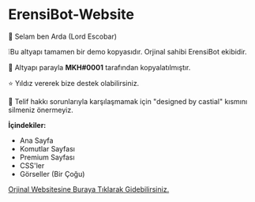 # ErensiBot-Website

👋 Selam ben Arda (Lord Escobar)

❕Bu altyapı tamamen bir demo kopyasıdır. Orjinal sahibi ErensiBot ekibidir.

📯 Altyapı parayla **MKH#0001** tarafından kopyalatılmıştır.

⭐ Yıldız vererek bize destek olabilirsiniz.

🎨 Telif hakkı sorunlarıyla karşılaşmamak için "designed by castial" kısmını silmeniz önermeyiz.

**İçindekiler:**
- Ana Sayfa
- Komutlar Sayfası
- Premium Sayfası
- CSS'ler
- Görseller (Bir Çoğu)

[Orjinal Websitesine Buraya Tıklarak Gidebilirsiniz.](https://eren.si)

